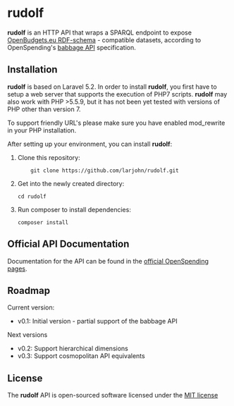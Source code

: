 # rudolf

**rudolf** is an HTTP API that wraps a SPARQL endpoint to expose [OpenBudgets.eu RDF-schema](https://github.com/openbudgets/data-model) - compatible datasets, according to OpenSpending's [babbage API](https://github.com/openspending/babbage) specification.

## Installation

**rudolf** is based on Laravel 5.2.
In order to install **rudolf**, you first have to setup a web server that supports the execution of PHP7 scripts. **rudolf** may also work with PHP >5.5.9, but it has not been yet tested with versions of PHP other than version 7.

To support friendly URL's please make sure you have enabled mod_rewrite in your PHP installation.

After setting up your environment, you can install **rudolf**:
1. Clone this repository:

    `    git clone https://github.com/larjohn/rudolf.git`

2. Get into the newly created directory:

    `cd rudolf`

3. Run composer to install dependencies:

    `composer install`

## Official API Documentation

Documentation for the API can be found in the [official OpenSpending pages](http://docs.openspending.org/en/latest/developers/platform/).

## Roadmap
Current version:

* v0.1: Initial version - partial support of the babbage API

Next versions
* v0.2: Support hierarchical dimensions
* v0.3: Support cosmopolitan API equivalents
## License

The **rudolf** API is open-sourced software licensed under the [MIT license](http://opensource.org/licenses/MIT)
